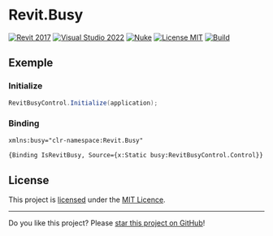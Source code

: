 # Revit.Busy

[![Revit 2017](https://img.shields.io/badge/Revit-2017+-blue.svg)](../..)
[![Visual Studio 2022](https://img.shields.io/badge/Visual%20Studio-2022-blue)](../..)
[![Nuke](https://img.shields.io/badge/Nuke-Build-blue)](https://nuke.build/)
[![License MIT](https://img.shields.io/badge/License-MIT-blue.svg)](LICENSE)
[![Build](../../actions/workflows/Build.yml/badge.svg)](../../actions)

## Exemple
### Initialize
```c#
RevitBusyControl.Initialize(application);
```

### Binding
```xml
xmlns:busy="clr-namespace:Revit.Busy"
```
```xml
{Binding IsRevitBusy, Source={x:Static busy:RevitBusyControl.Control}}
```

## License

This project is [licensed](LICENSE) under the [MIT Licence](https://en.wikipedia.org/wiki/MIT_License).

---

Do you like this project? Please [star this project on GitHub](../../stargazers)!